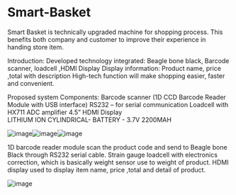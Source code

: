 # Smart-Basket
Smart Basket is technically upgraded machine for shopping process. This benefits both company and customer to improve their experience in handing store item. 


Introduction: 
Developed technology integrated: Beagle bone black, Barcode scanner, loadcell ,HDMI Display
Display information: Product name, price ,total with description
High-tech function will make shopping easier, faster and convenient.

Proposed system Components:
Barcode scanner (1D CCD Barcode Reader Module with USB interface)
RS232 – for serial communication
Loadcell with HX711 ADC amplifier
4.5” HDMI Display  
LITHIUM ION CYLINDRICAL- BATTERY - 3.7V 2200MAH



![image](https://user-images.githubusercontent.com/26314764/142704358-789519a6-f5e6-4388-93fa-dd470f7aed08.png)![image](https://user-images.githubusercontent.com/26314764/142710769-6a59ffbe-b80a-45bd-8ac0-441c26a53213.png)![image](https://user-images.githubusercontent.com/26314764/142710778-55cf5645-5ad6-468e-aaeb-3f789995d06a.png)

1D barcode reader module scan the product code and send to Beagle bone Black through RS232 serial cable.
Strain gauge loadcell with electronics correction, which is basically weight sensor use to weight of product.
HDMI display used to display item name, price ,total and detail of product. 

![image](https://user-images.githubusercontent.com/26314764/142711121-2f3e82a1-8da5-456e-95b1-acff42c007f5.png)
























